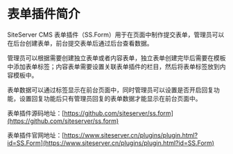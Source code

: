 # 表单插件简介

SiteServer CMS 表单插件（SS.Form）用于在页面中制作提交表单，管理员可以在后台创建表单，前台提交表单后通过后台查看数据。

管理员可以根据需要创建独立表单或者内容表单，独立表单创建完毕后需要在模板中添加表单标签；内容表单需要设置关联表单插件的栏目，然后将表单标签放到内容模板中。

表单数据可以通过标签显示在前台页面中，同时管理员可以设置是否开启回复功能，设置回复功能后只有管理员回复的表单数据才能显示在前台页面中。

表单插件源码地址：[https://github.com/siteserver/ss.form](https://github.com/siteserver/ss.form)

表单插件官网地址：[https://www.siteserver.cn/plugins/plugin.html?id=SS.Form](https://www.siteserver.cn/plugins/plugin.html?id=SS.Form)